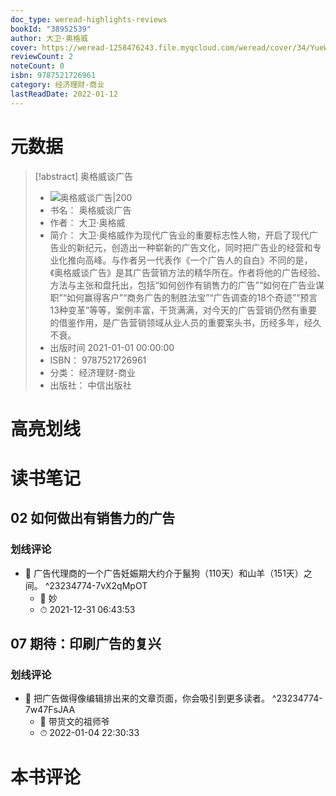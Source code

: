 ```yaml
---
doc_type: weread-highlights-reviews
bookId: "38952539"
author: 大卫·奥格威
cover: https://weread-1258476243.file.myqcloud.com/weread/cover/34/YueWen_38952539/t7_YueWen_38952539.jpg
reviewCount: 2
noteCount: 0
isbn: 9787521726961
category: 经济理财-商业
lastReadDate: 2022-01-12
---
```

# 元数据
> [!abstract] 奥格威谈广告
> - ![ 奥格威谈广告|200](https://weread-1258476243.file.myqcloud.com/weread/cover/34/YueWen_38952539/t7_YueWen_38952539.jpg)
> - 书名： 奥格威谈广告
> - 作者： 大卫·奥格威
> - 简介： 大卫·奥格威作为现代广告业的重要标志性人物，开启了现代广告业的新纪元，创造出一种崭新的广告文化，同时把广告业的经营和专业化推向高峰。与作者另一代表作《一个广告人的自白》不同的是，《奥格威谈广告》是其广告营销方法的精华所在。作者将他的广告经验、方法与主张和盘托出，包括“如何创作有销售力的广告”“如何在广告业谋职”“如何赢得客户”“商务广告的制胜法宝”“广告调查的18个奇迹”“预言13种变革”等等，案例丰富，干货满满，对今天的广告营销仍然有重要的借鉴作用，是广告营销领域从业人员的重要案头书，历经多年，经久不衰。
> - 出版时间 2021-01-01 00:00:00
> - ISBN： 9787521726961
> - 分类： 经济理财-商业
> - 出版社： 中信出版社

# 高亮划线

# 读书笔记

## 02 如何做出有销售力的广告

### 划线评论
- 📌 广告代理商的一个广告妊娠期大约介于鬣狗（110天）和山羊（151天）之间。  ^23234774-7vX2qMpOT
    - 💭 妙
    - ⏱ 2021-12-31 06:43:53
   
## 07 期待：印刷广告的复兴

### 划线评论
- 📌 把广告做得像编辑排出来的文章页面，你会吸引到更多读者。  ^23234774-7w47FsJAA
    - 💭 带货文的祖师爷
    - ⏱ 2022-01-04 22:30:33
   
# 本书评论

